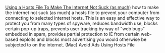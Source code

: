 
[Using a Hosts File To Make The Internet Not Suck (as much)](https://someonewhocares.org/hosts/)
how to make the internet not suck (as much)
a hosts file to prevent your computer from connecting to selected internet hosts. This is an easy and effective way to protect you from many types of spyware, reduces bandwidth use, blocks certain pop-up traps, prevents user tracking by way of "web bugs" embedded in spam, provides partial protection to IE from certain web-based exploits and blocks most advertising you would otherwise be subjected to on the internet.
(Mac) Avoid Ads Using Hosts File
